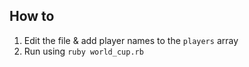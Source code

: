 ## How to 
1. Edit the file & add player names to the ```players``` array
2. Run using ```ruby world_cup.rb```
